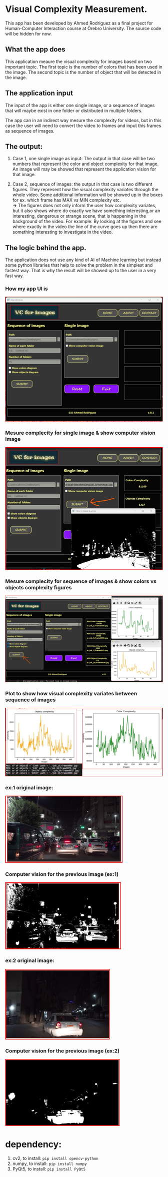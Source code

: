 # Visual Complexity Measurement.
This app has been developed by Ahmed Rodriguez as a final project for Human-Computer Interaction course at Örebro University. The source code will be hidden for now.

## What the app does 
This application meaure the visual complexity for images based on two important topic. The first topic is the number of colors that has been used in the image. The second topic is the number of object that will be detected in the image. 

## The application input 
The input of the app is either one single image, or a sequence of images that will maybe exist in one folder or distributed in multiple folders.

The app can in an indirect way mesure the complexity for videos, but in this case the user will need to convert the video to frames and input this frames as sequence of images.

## The output:
1. Case 1, one single image as input: The output in that case will be two numbers that represent the color and object complexity for that image. An image will may be showed that represent the application vision for that image. 

2. Case 2, sequence of images: the output in that case is two different figures. They represent how the visual complexity variates through the whole video. Some additional information will be showed up in the boxes for ex. which frame has MAX vs MIN complexity etc. <br>
**->** The figures does not only inform the user how complexity variates, but it also shows where do exactly we have something interesting,or an interesting, dangerous or strange scene, that is happening in the background of the video. For example: By looking at the figures and see where exactly in the video the line of the curve goes up then there are something interesting to investigate in the video.

## The logic behind the app.
The application does not use any kind of AI of Machine learning but instead some python libraries that help to solve the problem in the simplest and fastest way. That is why the result will be showed up to the user in a very fast way.<br>


### How my app UI is 
<img title="App UI overview" alt="Alt text" src="./img/11.jpg">

### Mesure complecity for single image & show computer vision image
<img title="complexity for single image" alt="Alt text" src="./img/12.jpg">

### Mesure complecity for sequence of images & show colors vs objects complexity figures
<img title="complexity for single imrrage" alt="Alt text" src="./img/13.jpg">


### Plot to show how visual complexity variates between sequence of images
<img title="Plot to show how visual complexity variates between sequence of images" alt="Alt text" src="./img/1.jpg">


### ex:1 original image:
<img title="ex:1 original image" alt="Alt text" src="./img/2.jpg">

### Computer vision for the previous image (ex:1)
<img title="Computer vision for that image" alt="Alt text" src="./img/3.jpg">

### ex:2 original image:
<img title="ex:2 original image" alt="Alt text" src="./img/5.jpg">

### Computer vision for the previous image (ex:2)
<img title="Computer vision for that image" alt="Alt text" src="./img/6.jpg">



# dependency:
1. cv2, to install:  ```pip install opencv-python```
3. numpy, to install: ```pip install numpy```
2. PyQt5, to install: ```pip install PyQt5```